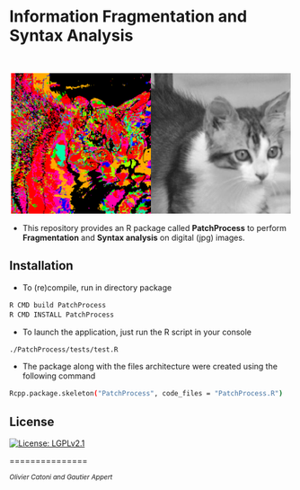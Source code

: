 


# Information Fragmentation and Syntax Analysis

<br>
<p align="center">
  <img height="250" src="Screenshot.png">
</p>

* This repository provides an R package called **PatchProcess** to perform **Fragmentation** and **Syntax analysis** on digital (jpg) images.

## Installation
 
* To (re)compile, run in directory package <br/>

```bash
R CMD build PatchProcess 
R CMD INSTALL PatchProcess
```

* To launch the application, just run the R script in your console <br/>

```bash
./PatchProcess/tests/test.R
```


* The package along with the files architecture were created using the following command <br/>
```bash
Rcpp.package.skeleton("PatchProcess", code_files = "PatchProcess.R")
```

## License

[![License: LGPLv2.1](https://img.shields.io/badge/license-LGPL%20v2.1-blue.svg)](https://www.gnu.org/licenses/lgpl-2.1.html)



===============

<sup>*Olivier Catoni and Gautier Appert*





